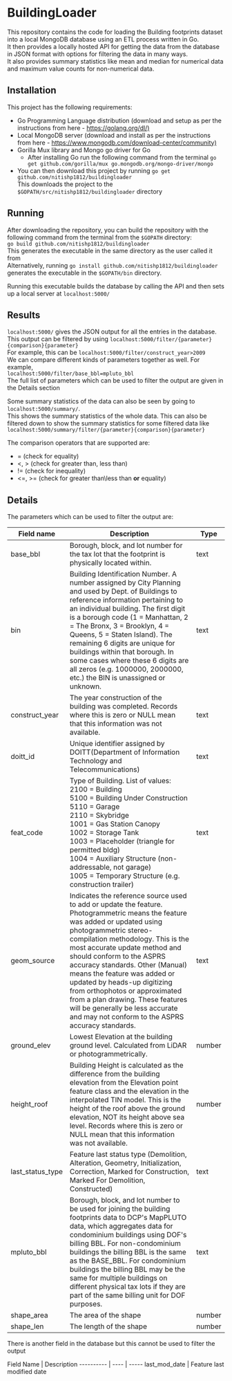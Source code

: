 # BuildingLoader

This repository contains the code for loading the Building footprints dataset into a local MongoDB database using an ETL process written in Go.  
It then provides a locally hosted API for getting the data from the database in JSON format with options for filtering the data in many ways.  
It also provides summary statistics like mean and median for numerical data and maximum value counts for non-numerical data.

## Installation

This project has the following requirements:  

- Go Programming Language distribution (download and setup as per the instructions from here - <https://golang.org/dl/)>
- Local MongoDB server (download and install as per the instructions from here - <https://www.mongodb.com/download-center/community)>
- Gorilla Mux library and Mongo go driver for Go
  - After installing Go run the following command from the terminal `go get github.com/gorilla/mux go.mongodb.org/mongo-driver/mongo`  
- You can then download this project by running `go get github.com/nitishp1812/buildingloader`  
This downloads the project to the `$GOPATH/src/nitishp1812/buildingloader` directory

## Running

After downloading the repository, you can build the repository with the following command from the terminal from the
`$GOPATH` directory:  
`go build github.com/nitishp1812/buildingloader`  
This generates the executable in the same directory as the user called it from  
Alternatively, running `go install github.com/nitishp1812/buildingloader` generates the executable in the `$GOPATH/bin` directory.  

Running this executable builds the database by calling the API and then sets up a local server at `localhost:5000/`

## Results

`localhost:5000/` gives the JSON output for all the entries in the database.  
This output can be filtered by using `localhost:5000/filter/{parameter}{comparison}{parameter}`  
For example, this can be `localhost:5000/filter/construct_year>2009`  
We can compare different kinds of parameters together as well. For example,  
`localhost:5000/filter/base_bbl=mpluto_bbl`  
The full list of parameters which can be used to filter the output are given in the Details section  

Some summary statistics of the data can also be seen by going to `localhost:5000/summary/`.  
This shows the summary statistics of the whole data. This can also be filtered down to show the summary statistics for some filtered data like `localhost:5000/summary/filter/{parameter}{comparison}{parameter}`  

The comparison operators that are supported are:

- = (check for equality)
- <, > (check for greater than, less than)
- != (check for inequality)
- <=, >= (check for greater than\less than __or__ equality)

## Details

The parameters which can be used to filter the output are:

Field name | Description | Type
---------- | ----------- | ----
base_bbl | Borough, block, and lot number for the tax lot that the footprint is physically located within. | text
bin | Building Identification Number. A number assigned by City Planning and used by Dept. of Buildings to reference information pertaining to an individual building. The first digit is a borough code (1 = Manhattan, 2 = The Bronx, 3 = Brooklyn, 4 = Queens, 5 = Staten Island). The remaining 6 digits are unique for buildings within that borough. In some cases where these 6 digits are all zeros (e.g. 1000000, 2000000, etc.) the BIN is unassigned or unknown. | text
construct_year | The year construction of the building was completed. Records where this is zero or NULL mean that this information was not available. | text
doitt_id | Unique identifier assigned by DOITT(Department of Information Technology and Telecommunications) | text
feat_code | Type of Building. List of values:<br>2100 = Building<br>5100 = Building Under Construction<br>5110 = Garage<br>2110 = Skybridge<br>1001 = Gas Station Canopy<br>1002 = Storage Tank<br>1003 = Placeholder (triangle for permitted bldg)<br>1004 = Auxiliary Structure (non-addressable, not garage)<br>1005 = Temporary Structure (e.g. construction trailer) | text
geom_source | Indicates the reference source used to add or update the feature. Photogrammetric means the feature was added or updated using photogrammetric stereo-compilation methodology. This is the most accurate update method and should conform to the ASPRS accuracy standards. Other (Manual) means the feature was added or updated by heads-up digitizing from orthophotos or approximated from a plan drawing. These features will be generally be less accurate and may not conform to the ASPRS accuracy standards. | text
ground_elev | Lowest Elevation at the building ground level. Calculated from LiDAR or photogrammetrically. | number
height_roof | Building Height is calculated as the difference from the building elevation from the Elevation point feature class and the elevation in the interpolated TIN model. This is the height of the roof above the ground elevation, NOT its height above sea level. Records where this is zero or NULL mean that this information was not available. | number
last_status_type | Feature last status type (Demolition, Alteration, Geometry, Initialization, Correction, Marked for Construction, Marked For Demolition, Constructed) | text
mpluto_bbl | Borough, block, and lot number to be used for joining the building footprints data to DCP's MapPLUTO data, which aggregates data for condominium buildings using DOF's billing BBL. For non-condominium buildings the billing BBL is the same as the BASE_BBL. For condominium buildings the billing BBL may be the same for multiple buildings on different physical tax lots if they are part of the same billing unit for DOF purposes. | text
shape_area | The area of the shape | number
shape_len | The length of the shape | number

There is another field in the database but this cannot be used to filter the output

Field Name | Description
---------- | ---- | -----
last_mod_date | Feature last modified date
